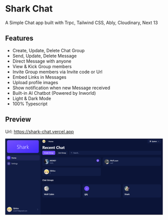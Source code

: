 # Shark Chat

A Simple Chat app built with Trpc, Tailwind CSS, Ably, Cloudinary, Next 13

## Features

-   Create, Update, Delete Chat Group
-   Send, Update, Delete Message
-   Direct Message with anyone
-   View & Kick Group members
-   Invite Group members via Invite code or Url
-   Embed Links in Messages
-   Upload profile images
-   Show notification when new Message received
-   Built-in AI Chatbot (Powered by Inworld)
-   Light & Dark Mode
-   100% Typescript

## Preview

Url: https://shark-chat.vercel.app

![preview](./document/screen_shot.png)
